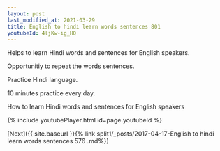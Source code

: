 ```yaml
---
layout: post
last_modified_at: 2021-03-29
title: English to hindi learn words sentences 801 
youtubeId: 4ljKw-ig_HQ
---
```

 
 
Helps to learn Hindi words and sentences for English speakers.

Opportunitiy to repeat the words sentences. 

Practice Hindi language. 
 
10 minutes practice every day. 
 
How to learn Hindi words and sentences for English speakers 
 
{% include youtubePlayer.html id=page.youtubeId %}
 
 
[Next]({{ site.baseurl }}{% link  split1/_posts/2017-04-17-English to hindi learn words sentences 576 .md%})
 
